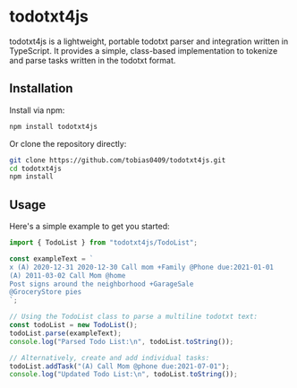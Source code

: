 # todotxt4js

todotxt4js is a lightweight, portable todotxt parser and integration written in TypeScript. It provides a simple, class-based implementation to tokenize and parse tasks written in the todotxt format.

## Installation

Install via npm:

```bash
npm install todotxt4js
```

Or clone the repository directly:

```bash
git clone https://github.com/tobias0409/todotxt4js.git
cd todotxt4js
npm install
```

## Usage

Here's a simple example to get you started:

```ts
import { TodoList } from "todotxt4js/TodoList";

const exampleText = `
x (A) 2020-12-31 2020-12-30 Call mom +Family @Phone due:2021-01-01
(A) 2011-03-02 Call Mom @home
Post signs around the neighborhood +GarageSale
@GroceryStore pies
`;

// Using the TodoList class to parse a multiline todotxt text:
const todoList = new TodoList();
todoList.parse(exampleText);
console.log("Parsed Todo List:\n", todoList.toString());

// Alternatively, create and add individual tasks:
todoList.addTask("(A) Call Mom @phone due:2021-07-01");
console.log("Updated Todo List:\n", todoList.toString());
```
